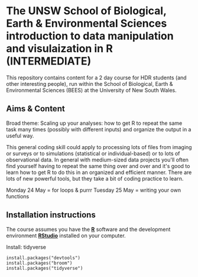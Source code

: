 # The UNSW School of Biological, Earth & Environmental Sciences introduction to data manipulation and visulaization in R (INTERMEDIATE)

This repository contains content for a 2 day course for HDR students (and other interesting people), run within the School of Biological, Earth & Environmental Sciences (BEES) at the University of New South Wales. 

## Aims & Content


Broad theme: Scaling up your analyses: how to get R to repeat the same task many times (possibly with different inputs) and organize the output in a useful way.

This general coding skill could apply to processing lots of files from imaging or surveys or to simulations (statistical or individual-based) or to lots of observational data.  In general with medium-sized data projects you'll often find yourself having to repeat the same thing over and over and it's good to learn how to get R to do this in an organized and efficient manner.  There are lots of new powerful tools, but they take a bit of coding practice to learn.  


Monday 24 May = for loops & purrr
Tuesday 25 May = writing your own functions

## Installation instructions

The course assumes you have the **[R](https://cran.r-project.org/)** software and the development environment **[RStudio](https://www.rstudio.com/products/rstudio/download/#download)** installed on your computer.


Install: tidyverse

```
install.packages("devtools")
install.packages("broom")
install.packages("tidyverse")
```
